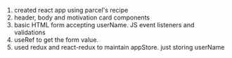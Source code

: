 1. created react app using parcel's recipe
2. header, body and motivation card components
3. basic HTML form accepting userName. JS event listeners and validations
4. useRef to get the form value.
5. used redux and react-redux to maintain appStore. just storing userName
